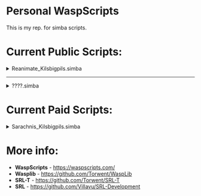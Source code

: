# Personal WaspScripts
 This is my rep. for simba scripts.

# Current Public Scripts:
<details>
<summary>Reanimate_Kilsbigpils.simba</summary>
 
## Features:

* Uses a Custom World Hopper Handler (**TLDR:** You can choose your desired world regions or you can use your own CUSTOM list):
  * You can Enable/Disable World Hopping.
  * You can Enable/Disable Total World Hopping.
  * Regions: EU, NAEast, NaWest, AUS.
  * Configurable CUSTOM World List.
* Automatically detects if the user has a anti-fire shield equiped to fight Ensouled Dragon Heads.
* Automatically detects if the user is wearing a Serpentine helm to fight Ensouled Kalphite Heads.
  * In case the user is not wearing it it will withdraw the Antipoison you specified in the settings.
* Automatically uses the correct Prayer Protection if it's enabled in the settings.
  * Make sure you have the required Prayer level to use Protect from Melee and/or Protect from Missile (if you don't it will also detect this).
* You can Enable/Disable use of Food and/or Prayer pots.
  * You can also specify what food to use and the amount.
* Experimental Summoning spot (Works best with 1 tile sized Monsters).
* (3) Supported Bank locations:
  * Castle Wars, Ferox Enclave, Grand Exchange.
* (2) Supported Travel methods:
  * Arceus Library and Fairy Ring (Requires Ardougne Cape 1..4);
    * Automatically detects if you have Elite Lumbridge Diaries before using the Fairy Ring travel method.
      * You also require to have pre-purchased the fairy ring unlock. Check the osrs wiki if you are unsure.
* For biger monsters it will use a custom method of Summoning the Ensouled Heads to avoid issues (ONLY if ExperimentalSummonSpot is disable).
* Will automatically teleport to the bank you specified in the settings if your health is bellow 30%.
* You can make extra changes if you know what you are doing inside of the "Init" procedure. 
* It will automatically detect most stuff that you might do wrong and stop the script, telling you what was the cause.

## Requirements:
```
- Have your equipment and weapon pre-equiped.
- 
- Set EXP Bar to PRAYER ONLY. NOT TOTAL SKILLS. (If you want accurate EXP/Hr reports)
- Make sure to already have your armour + weapon equiped before starting.
- Check the Script requirements before making a post about issues.
- Check the official OSRS Wiki for more info:
https://oldschool.runescape.wiki/w/Pay-to-play_Prayer_training#Reanimating_ensouled_heads
```
</details>
<hr>
<details>
<summary>????.simba</summary>
 
## Easter Egg:
![alt text](https://cdn.discordapp.com/attachments/795609366270574603/1191089170484047992/image.png?ex=65b6a03b&is=65a42b3b&hm=e8013c78bb444683759ce75ec1c8841cf630b345688aff8a7eaa2e78d9fe41b8&)
</details>

# Current Paid Scripts:
<details>
<summary>Sarachnis_Kilsbigpils.simba</summary>
 
## Requirements:
```pascal
SoonTM
```
</details>

# More info:
* <b>WaspScripts</b> - https://waspscripts.com/ <br>
* <b>Wasplib</b> - https://github.com/Torwent/WaspLib <br>
* <b>SRL-T</b> - https://github.com/Torwent/SRL-T <br>
* <b>SRL</b> - https://github.com/Villavu/SRL-Development <br>


